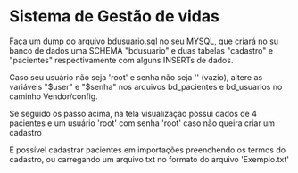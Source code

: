 # Sistema de Gestão de vidas

Faça um dump do arquivo bdusuario.sql no seu MYSQL, que criará no su banco de dados uma SCHEMA "bdusuario" e duas tabelas "cadastro" e "pacientes" respectivamente  com alguns INSERTs de dados.

Caso seu usuário não seja 'root' e senha não seja '' (vazio), altere as variáveis "$user" e "$senha" nos arquivos bd_pacientes e bd_usuarios no caminho Vendor/config.

Se seguido os passo acima, na tela visualização possui dados de 4 pacientes e um usuário 'root' com senha 'root' caso não queira criar um cadastro

É possível cadastrar pacientes em importações preenchendo os termos do cadastro, ou carregando um arquivo txt no formato do arquivo 'Exemplo.txt'